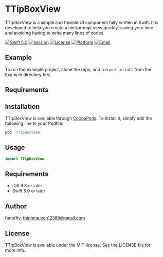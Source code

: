 # TTipBoxView

TTipBoxView is a simple and flexible UI component fully written in Swift. It is developed to help you create a hint/prompt view quickly, saving your time and avoiding having to write many lines of codes.

[![Swift 5.0](https://img.shields.io/badge/Swift-5.0-brightgreen)](https://developer.apple.com/swift/)
[![Version](https://img.shields.io/cocoapods/v/TTipBoxView.svg?style=flat)](https://cocoapods.org/pods/TTipBoxView)
[![License](https://img.shields.io/cocoapods/l/TTipBoxView.svg?style=flat)](https://cocoapods.org/pods/TTipBoxView)
[![Platform](https://img.shields.io/cocoapods/p/TTipBoxView.svg?style=flat)](https://cocoapods.org/pods/TTipBoxView)
[![Email](https://img.shields.io/badge/contact-@thinhnguyen12389@gmail.com-blue)](thinhnguyen12389@gmail.com)

## Example

To run the example project, clone the repo, and run `pod install` from the Example directory first.

## Requirements

## Installation

TTipBoxView is available through [CocoaPods](https://cocoapods.org). To install
it, simply add the following line to your Podfile:

```ruby
pod 'TTipBoxView'
```

## Usage
```swift
import TTipBoxView
```

## Requirements
- iOS 9.3 or later
- Swift 5.0 or later

## Author

fanta1ty, thinhnguyen12389@gmail.com

## License

TTipBoxView is available under the MIT license. See the LICENSE file for more info.

